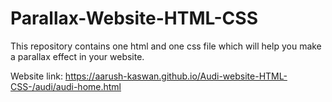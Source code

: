 # Parallax-Website-HTML-CSS
This repository contains one html and one css file which will help you make a parallax effect in your website.

Website link:
https://aarush-kaswan.github.io/Audi-website-HTML-CSS-/audi/audi-home.html
